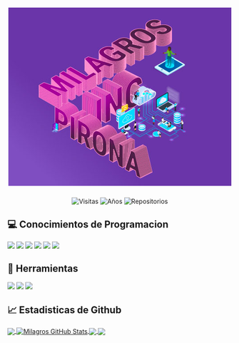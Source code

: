 <h1 align="center">
    <img src="https://raw.githubusercontent.com/MilagrosPirona/MilagrosPirona/master/img/MilaIng.jpg" alt="Milagros Pirona"/>  
</h1>

<div align="center">

<img src="https://badges.pufler.dev/visits/MilagrosPirona/MilagrosPirona" alt="Visitas"/>
<img src="https://badges.pufler.dev/years/MilagrosPirona" alt="Años"/>
<img src="https://badges.pufler.dev/repos/MilagrosPirona" alt="Repositorios"/>

</div>

## 💻 Conocimientos de Programacion
![](https://img.shields.io/badge/Code-C++-informational?style=flat&logo=c&logoColor=white&color=2bbc8a)
![](https://img.shields.io/badge/Code-Java-informational?style=flat&logo=java&logoColor=white&color=2bbc8a)
![](https://img.shields.io/badge/Code-JavaScript-informational?style=flat&logo=javascript&logoColor=white&color=2bbc8a)
![](https://img.shields.io/badge/Code-PHP-informational?style=flat&logo=php&logoColor=white&color=2bbc8a)
![](https://img.shields.io/badge/Markup-HTML-informational?style=flat&logo=html5&logoColor=white&color=2bbc8a)
![](https://img.shields.io/badge/Style-CSS-informational?style=flat&logo=css3&logoColor=white&color=2bbc8a)

## 🔧 Herramientas
![](https://img.shields.io/badge/:-VS_Code-informational?style=flat&logo=visual%20studio%20code&logoColor=white&color=blueviolet)
![](https://img.shields.io/badge/:-XAMPP-informational?style=flat&logo=xampp&logoColor=white&color=blueviolet)
![](https://img.shields.io/badge/:-Eclipse-informational?style=flat&logo=eclipse%20ide&logoColor=white&color=blueviolet)

## &#x1f4c8; Estadisticas de Github

<a href="https://github.com/MilagrosPirona/MilagrosPirona">
  <img align="center" src="https://github-readme-stats.vercel.app/api/top-langs/?username=MilagrosPirona&hide=html,css&title_color=ffffff&text_color=c9cacc&icon_color=2bbc8a&bg_color=1d1f21" />
</a>
<a href="https://github.com/MilagrosPirona/MilagrosPirona">
  <img align="center" src="https://github-readme-stats.vercel.app/api?username=MilagrosPirona&show_icons=true&line_height=27&count_private=true&title_color=ffffff&text_color=c9cacc&icon_color=2bbc8a&bg_color=1d1f21" alt="Milagros GitHub Stats" />
</a>

<a href="https://github.com/MilagrosPirona/tele-book">
  <img align="center" src="https://github-readme-stats.vercel.app/api/pin/?username=MilagrosPirona&repo=tele-book&title_color=ffffff&text_color=c9cacc&icon_color=2bbc8a&bg_color=1d1f21" />
</a>

<a href="https://github.com/MilagrosPirona/recetas-carrusel">
  <img align="center" src="https://github-readme-stats.vercel.app/api/pin/?username=MilagrosPirona&repo=recetas-carrusel&title_color=ffffff&text_color=c9cacc&icon_color=2bbc8a&bg_color=1d1f21" />
</a>
